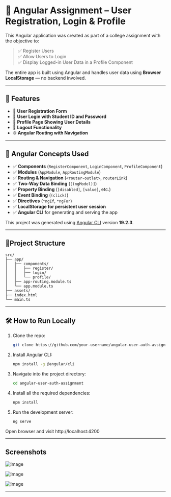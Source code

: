 # 📝 Angular Assignment – User Registration, Login & Profile

This Angular application was created as part of a college assignment with the objective to:

> ✅ Register Users  
> ✅ Allow Users to Login  
> ✅ Display Logged-in User Data in a Profile Component  

The entire app is built using Angular and handles user data using **Browser LocalStorage** — no backend involved.

---

## 🚀 Features

- 🧾 **User Registration Form**
- 🔐 **User Login with Student ID and Password**
- 👤 **Profile Page Showing User Details**
- 🚪 **Logout Functionality**
- 🌐 **Angular Routing with Navigation**

---

## 🧠 Angular Concepts Used

- ✅ **Components** (`RegisterComponent`, `LoginComponent`, `ProfileComponent`)
- ✅ **Modules** (`AppModule`, `AppRoutingModule`)
- ✅ **Routing & Navigation** (`<router-outlet>`, `routerLink`)
- ✅ **Two-Way Data Binding** (`[(ngModel)]`)
- ✅ **Property Binding** (`[disabled]`, `[value]`, etc.)
- ✅ **Event Binding** (`(click)`)
- ✅ **Directives** (`*ngIf`, `*ngFor`)
- ✅ **LocalStorage for persistent user session**
- ✅ **Angular CLI** for generating and serving the app

This project was generated using [Angular CLI](https://github.com/angular/angular-cli) version **19.2.3**.

---

## 📂Project Structure

    
    src/
    ├── app/
    │   ├── components/
    │   │   ├── register/
    │   │   ├── login/
    │   │   └── profile/
    │   ├── app-routing.module.ts
    │   └── app.module.ts
    ├── assets/
    ├── index.html
    └── main.ts
    

---

## 🛠️ How to Run Locally

1. Clone the repo:
   ```bash
   git clone https://github.com/your-username/angular-user-auth-assignment.git
   ```

2. Install Angular CLI:
    ```bash
    npm install -g @angular/cli
    ```

2. Navigate into the project directory:
   ```bash
   cd angular-user-auth-assignment
   ```

3. Install all the required dependencies:
    ```bash
    npm install
    ```

4. Run the development server:
    ```bash
    ng serve
    ```

Open browser and visit http://localhost:4200

---

##  **Screenshots**  

![Image](https://github.com/user-attachments/assets/a517d59a-2156-4001-b8e1-a6c40516d35c)

![Image](https://github.com/user-attachments/assets/67c2ff3b-321a-42f7-9c50-2562b6d074d4)

![Image](https://github.com/user-attachments/assets/32ec1322-b8f1-4661-b1c4-8273630497e8)

---




